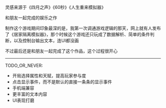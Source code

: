 灵感来源于《四月之声》《60秒》《人生重来模拟器》

和朋友一起完成的娱乐之作

制作这个游戏期间印象最深的是，我第一次调通游戏逻辑的那天，网上就有人发布了《居家隔离模拟器》，那个时候这个游戏还只玩成了数据解析、简单的条件判断，以及控制台输出文本，连UI都没画

不过最后还是和朋友一起完成了这个作品，这个过程很开心



---

TODO_OR_NEVER:

- 开局选择属性和天赋，提高玩家参与度
- 点击显示事件，而不是默认的直接一条条的显示事件
- 手机端兼容
- 更丰富的文本内容
- UI表现打磨